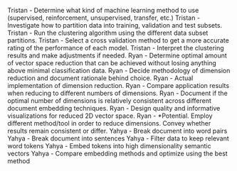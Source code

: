 Tristan - Determine what kind of machine learning method to use (supervised, reinforcement, unsupervised, transfer, etc.)
Tristan - Investigate how to partition data into training, validation and test subsets.
Tristan - Run the clustering algorithm using the different data subset partitions.
Tristan - Select a cross validation method to get a more accurate rating of the performance of each model.
Tristan - Interpret the clustering results and make adjustments if needed.
Ryan - Determine optimal amount of vector space reduction that can be achieved without losing anything above minimal classification data.
Ryan - Decide methodology of dimension reduction and document rationale behind choice.
Ryan - Actual implementation of dimension reduction.
Ryan - Compare application results when reducing to different numbers of dimensions.
Ryan - Document if the optimal number of dimensions is relatively consistent across different document embedding techniques.
Ryan - Design quality and informative visualizations for reduced 2D vector space.
Ryan - *Potential. Employ different method/tool in order to reduce dimensions. Convey whether results remain consistent or differ.
Yahya - Break document into word pairs
Yahya - Break document into sentences
Yahya - Filter data to keep relevant word tokens
Yahya - Embed tokens into high dimensionality semantic vectors
Yahya - Compare embedding methods and optimize using the best method
